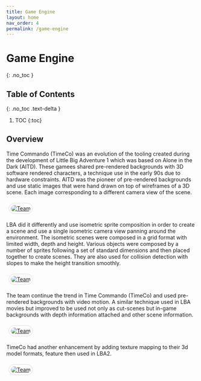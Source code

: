 ```yaml
---
title: Game Engine
layout: home
nav_order: 4
permalink: /game-engine
---
```


# Game Engine
{: .no_toc }

## Table of Contents
{: .no_toc .text-delta }

1. TOC
{:toc}

## Overview

Time Commando (TimeCo) was an evolution of the tooling created during the development of Little Big Adventure 1 which was based on Alone in the Dark (AITD).
These gamees shared pre-rendered backgrounds with 3D software rendered characters, a technique use in the early 90s due to hardware constraints. AITD was the pioneer of pre-rendered backgrounds and use static images that were hand drawn on top of wireframes of a 3D scene. Each image corresponding to a different camera view of the scene.

<a href="{{ site.baseurl }}/assets/images/others/aitd1.png" style="margin: 6px; display: inline-flex; border-radius: 15px; border: 1px solid #80808042; padding: 5px;">
    <img src="{{ site.baseurl }}/assets/images/others/aitd1.png" alt="Team" style="border-radius: 10px" />
</a>

LBA did it differently and use isometric sprite composition in order to create a scene and use a single isometric camera view panning around the environment. The isometric scenes were composed in a grid format with limited width,  depth and height. Various objects were composed by a number of sprites following a set of standard dimensions and then placed together to create scenes. They are also used for collision detection with slopes to make the height transition smoothly. 

<a href="{{ site.baseurl }}/assets/images/others/lba1street.gif" style="margin: 6px; display: inline-flex; border-radius: 15px; border: 1px solid #80808042; padding: 5px;">
    <img src="{{ site.baseurl }}/assets/images/others/lba1street.gif" alt="Team" style="border-radius: 10px" />
</a>

The team continue the trend in Time Commando (TimeCo) and used pre-rendered backgrounds with video motion. A similar technique used in LBA movies but improved to be used not only as cut-scenes but in-game backgrounds with depth information attached and other scene information.

<a href="{{ site.baseurl }}/assets/images/others/tico-prerendermotion.gif" style="margin: 6px; display: inline-flex; border-radius: 15px; border: 1px solid #80808042; padding: 5px;">
    <img src="{{ site.baseurl }}/assets/images/others/tico-prerendermotion.gif" alt="Team" style="border-radius: 10px" />
</a>

TimeCo had another enhancement by adding texture mapping to their 3d model formats, feature then used in LBA2.

<a href="{{ site.baseurl }}/assets/images/others/tico.jpg" style="margin: 6px; display: inline-flex; border-radius: 15px; border: 1px solid #80808042; padding: 5px;">
    <img src="{{ site.baseurl }}/assets/images/others/tico.jpg" alt="Team" style="border-radius: 10px" />
</a>
